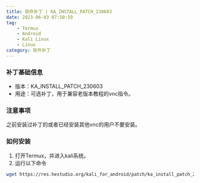 ```yaml
---
title: 软件补丁 | KA_INSTALL_PATCH_230603
date: 2023-06-03 07:50:59
tag: 
    - Termux
    - Android
    - Kali Linux
    - Linux
category: 软件补丁
---
```


### 补丁基础信息
- 版本：KA_INSTALL_PATCH_230603
- 用途：可选补丁，用于兼容老版本教程的vnc指令。

### 注意事项
之前安装过补丁的或者已经安装其他vnc的用户不要安装。

### 如何安装
1. 打开Termux，并进入kali系统。
2. 运行以下命令

```bash
wget https://res.hestudio.org/kali_for_android/patch/ka_install_patch_230603 && bash ka_install_patch_230603
```

<Share colorful />
